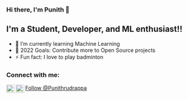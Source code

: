 ### Hi there, I'm Punith  👋 


## I'm a Student, Developer, and ML enthusiast!!


- 🌱 I’m currently learning Machine Learning 
- 🥅 2022 Goals: Contribute more to Open Source projects
- ⚡ Fun fact: I love to play badminton 

### Connect with me:

[<img align="left" alt="codeSTACKr | Twitter" width="22px" src="https://cdn.jsdelivr.net/npm/simple-icons@v3/icons/twitter.svg" />][twitter]
[<img align="left" alt="codeSTACKr | LinkedIn" width="22px" src="https://cdn.jsdelivr.net/npm/simple-icons@v3/icons/linkedin.svg" />][linkedin]

<a href="https://twitter.com/Punithrudrappa?ref_src=twsrc%5Etfw" class="twitter-follow-button" data-show-count="false">Follow @Punithrudrappa</a><script async src="https://platform.twitter.com/widgets.js" charset="utf-8"></script>


<br />



[twitter]: https://twitter.com/Punithrudrappa
[linkedin]: https://linkedin.com/in/punithrudrappa
